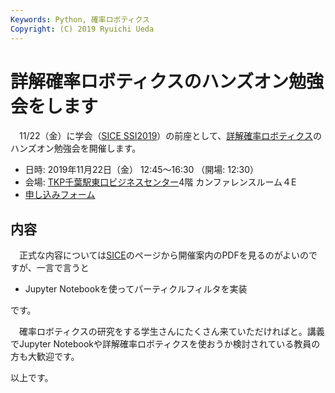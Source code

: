 ```yaml
---
Keywords: Python, 確率ロボティクス
Copyright: (C) 2019 Ryuichi Ueda
---
```


# 詳解確率ロボティクスのハンズオン勉強会をします

　11/22（金）に学会（[SICE SSI2019](https://ssi2019.sice.or.jp/)）の前座として、[詳解確率ロボティクス](https://amzn.to/2oHB1Y9)のハンズオン勉強会を開催します。

* 日時: 2019年11月22日（金） 12:45〜16:30 （開場: 12:30） 
* 会場: [TKP千葉駅東口ビジネスセンター](https://www.google.co.jp/maps/place/TKP%E5%8D%83%E8%91%89%E9%A7%85%E6%9D%B1%E5%8F%A3%E3%83%93%E3%82%B8%E3%83%8D%E3%82%B9%E3%82%BB%E3%83%B3%E3%82%BF%E3%83%BC/@35.6100215,140.1138705,17z/data=!3m1!4b1!4m5!3m4!1s0x60228591d93f3907:0x441c696e1b995d60!8m2!3d35.6100172!4d140.1160592?hl=ja)4階 カンファレンスルーム４E
* [申し込みフォーム](https://www.sice.or.jp/bukai_web_appli/cgi-bin/bukai_step12.cgi?eventvalue=sice_web_appli\\\0\\\DAS2019_65th_study.txt)

## 内容

　正式な内容については[SICE](https://www.sice.or.jp/das/eventcalendar.html)のページから開催案内のPDFを見るのがよいのですが、一言で言うと

* Jupyter Notebookを使ってパーティクルフィルタを実装

です。

　確率ロボティクスの研究をする学生さんにたくさん来ていただければと。講義でJupyter Notebookや詳解確率ロボティクスを使おうか検討されている教員の方も大歓迎です。


以上です。
